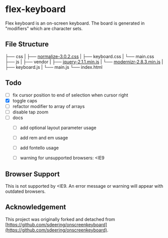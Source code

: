 # flex-keyboard

Flex keyboard is an on-screen keyboard. The board is generated in "modifiers" which are character sets.

## File Structure

├── css
|   ├── [normalize-3.0.2.css](https://github.com/necolas/normalize.css/)
|   ├── keyboard.css
|   └── main.css
├── js
|   ├── vendor
|       ├── [jquery-2.1.1.min.js](https://github.com/jquery/jquery)
|       └── [modernizr-2.8.3.min.js](https://github.com/Modernizr/Modernizr)
|   ├── keyboard.js
|   └── main.js
└── index.html


## Todo

- [ ] fix cursor position to end of selection when cursor right
- [x] toggle caps
- [ ] refactor modifier to array of arrays
- [ ] disable tap zoom  
- [ ] docs
    - [ ] add optional layout parameter usage
    - [ ] add rem and em usage
    - [ ] add fontello usage
    - [ ] warning for unsupported browsers: <IE9


## Browser Support

This is not supported by <IE9. An error message or warning will appear with outdated browsers.


## Acknowledgement

This project was originally forked and detached from [https://github.com/sdeering/onscreenkeyboard](https://github.com/sdeering/onscreenkeyboard).